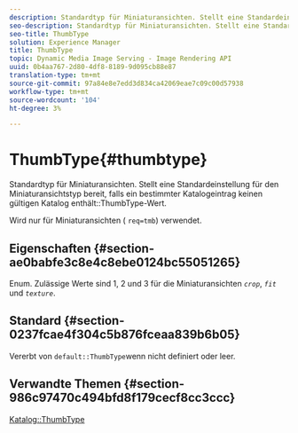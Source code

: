 ```yaml
---
description: Standardtyp für Miniaturansichten. Stellt eine Standardeinstellung für den Miniaturansichtstyp bereit, falls ein bestimmter Katalogeintrag keinen gültigen Wert für den Typ "ThumbType"enthält.
seo-description: Standardtyp für Miniaturansichten. Stellt eine Standardeinstellung für den Miniaturansichtstyp bereit, falls ein bestimmter Katalogeintrag keinen gültigen Wert für den Typ "ThumbType"enthält.
seo-title: ThumbType
solution: Experience Manager
title: ThumbType
topic: Dynamic Media Image Serving - Image Rendering API
uuid: 0b4aa767-2d80-4df8-8189-9d095cb88e87
translation-type: tm+mt
source-git-commit: 97a84e8e7edd3d834ca42069eae7c09c00d57938
workflow-type: tm+mt
source-wordcount: '104'
ht-degree: 3%

---
```



# ThumbType{#thumbtype}

Standardtyp für Miniaturansichten. Stellt eine Standardeinstellung für den Miniaturansichtstyp bereit, falls ein bestimmter Katalogeintrag keinen gültigen Katalog enthält::ThumbType-Wert.

Wird nur für Miniaturansichten ( `req=tmb`) verwendet.

## Eigenschaften {#section-ae0babfe3c8e4c8ebe0124bc55051265}

Enum. Zulässige Werte sind 1, 2 und 3 für die Miniaturansichten *`crop`*, *`fit`* und *`texture`*.

## Standard {#section-0237fcae4f304c5b876fceaa839b6b05}

Vererbt von `default::ThumbType`wenn nicht definiert oder leer.

## Verwandte Themen {#section-986c97470c494bfd8f179cecf8cc3ccc}

[Katalog::ThumbType](../../../../../is-api/image-catalog/image-serving-api-ref/c-image-catalog-reference/c-image-svg-data-reference/c-image-data-reference/r-thumbtype-cat.md#reference-41149ddffc8749cba2f8d9c8e2611e03)

